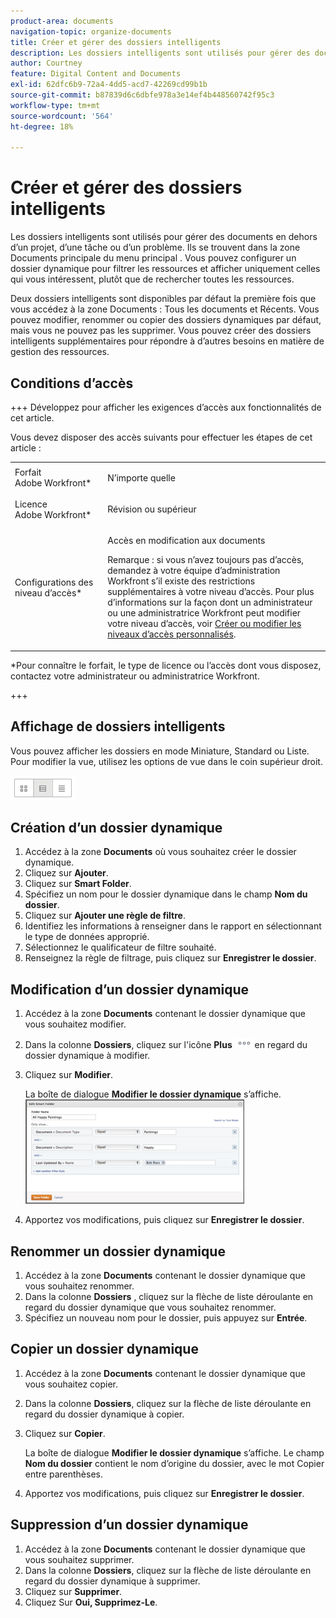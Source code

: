 ```yaml
---
product-area: documents
navigation-topic: organize-documents
title: Créer et gérer des dossiers intelligents
description: Les dossiers intelligents sont utilisés pour gérer des documents en dehors d’un projet, d’une tâche ou d’un problème. Ils se trouvent dans la zone Documents principale du menu principal . Vous pouvez configurer un dossier dynamique pour filtrer les ressources et afficher uniquement celles qui vous intéressent, plutôt que de rechercher toutes les ressources.
author: Courtney
feature: Digital Content and Documents
exl-id: 62dfc6b9-72a4-4dd5-acd7-42269cd99b1b
source-git-commit: b87839d6c6dbfe978a3e14ef4b448560742f95c3
workflow-type: tm+mt
source-wordcount: '564'
ht-degree: 18%

---
```


# Créer et gérer des dossiers intelligents

Les dossiers intelligents sont utilisés pour gérer des documents en dehors d’un projet, d’une tâche ou d’un problème. Ils se trouvent dans la zone Documents principale du menu principal . Vous pouvez configurer un dossier dynamique pour filtrer les ressources et afficher uniquement celles qui vous intéressent, plutôt que de rechercher toutes les ressources.

Deux dossiers intelligents sont disponibles par défaut la première fois que vous accédez à la zone Documents : Tous les documents et Récents. Vous pouvez modifier, renommer ou copier des dossiers dynamiques par défaut, mais vous ne pouvez pas les supprimer. Vous pouvez créer des dossiers intelligents supplémentaires pour répondre à d’autres besoins en matière de gestion des ressources.

## Conditions d’accès

+++ Développez pour afficher les exigences d’accès aux fonctionnalités de cet article.

Vous devez disposer des accès suivants pour effectuer les étapes de cet article :

<table style="table-layout:auto"> 
 <col> 
 <col> 
 <tbody> 
  <tr> 
   <td role="rowheader">Forfait Adobe Workfront*</td> 
   <td> <p>N’importe quelle</p> </td> 
  </tr> 
  <tr> 
   <td role="rowheader">Licence Adobe Workfront*</td> 
   <td> <p>Révision ou supérieur</p> </td> 
  </tr> 
  <tr> 
   <td role="rowheader">Configurations des niveau d’accès*</td> 
   <td> <p>Accès en modification aux documents</p> <p>Remarque : si vous n’avez toujours pas d’accès, demandez à votre équipe d’administration Workfront s’il existe des restrictions supplémentaires à votre niveau d’accès. Pour plus d’informations sur la façon dont un administrateur ou une administratrice Workfront peut modifier votre niveau d’accès, voir <a href="../../administration-and-setup/add-users/configure-and-grant-access/create-modify-access-levels.md" class="MCXref xref">Créer ou modifier les niveaux d’accès personnalisés</a>.</p> </td> 
  </tr> 
 </tbody> 
</table>

&#42;Pour connaître le forfait, le type de licence ou l’accès dont vous disposez, contactez votre administrateur ou administratrice Workfront.

+++

## Affichage de dossiers intelligents 

Vous pouvez afficher les dossiers en mode Miniature, Standard ou Liste. Pour modifier la vue, utilisez les options de vue dans le coin supérieur droit.

![](assets/screenshot-2016-07-07-12.46.54.png)

## Création d’un dossier dynamique 

1. Accédez à la zone **Documents** où vous souhaitez créer le dossier dynamique.
1. Cliquez sur **Ajouter**.
1. Cliquez sur **Smart Folder**.
1. Spécifiez un nom pour le dossier dynamique dans le champ **Nom du dossier**.
1. Cliquez sur **Ajouter une règle de filtre**.
1. Identifiez les informations à renseigner dans le rapport en sélectionnant le type de données approprié.
1. Sélectionnez le qualificateur de filtre souhaité. 
1. Renseignez la règle de filtrage, puis cliquez sur **Enregistrer le dossier**.

## Modification d’un dossier dynamique 

1. Accédez à la zone **Documents** contenant le dossier dynamique que vous souhaitez modifier.
1. Dans la colonne **Dossiers**, cliquez sur l&#39;icône **Plus** ![](assets/more-icon.png) en regard du dossier dynamique à modifier.
1. Cliquez sur **Modifier**.

   La boîte de dialogue **Modifier le dossier dynamique** s’affiche.\
   ![](assets/screen-shot-2013-08-14-at-8.42.04-am-350x167.png)

1. Apportez vos modifications, puis cliquez sur **Enregistrer le dossier**.

## Renommer un dossier dynamique 

1. Accédez à la zone **Documents** contenant le dossier dynamique que vous souhaitez renommer.
1. Dans la colonne **Dossiers** , cliquez sur la flèche de liste déroulante en regard du dossier dynamique que vous souhaitez renommer.
1. Spécifiez un nouveau nom pour le dossier, puis appuyez sur **Entrée**.

## Copier un dossier dynamique

1. Accédez à la zone **Documents** contenant le dossier dynamique que vous souhaitez copier.
1. Dans la colonne **Dossiers**, cliquez sur la flèche de liste déroulante en regard du dossier dynamique à copier.
1. Cliquez sur **Copier**.

   La boîte de dialogue **Modifier le dossier dynamique** s’affiche. Le champ **Nom du dossier** contient le nom d’origine du dossier, avec le mot Copier entre parenthèses.

1. Apportez vos modifications, puis cliquez sur **Enregistrer le dossier**.

## Suppression d’un dossier dynamique

1. Accédez à la zone **Documents** contenant le dossier dynamique que vous souhaitez supprimer.
1. Dans la colonne **Dossiers**, cliquez sur la flèche de liste déroulante en regard du dossier dynamique à supprimer.
1. Cliquez sur **Supprimer**.
1. Cliquez Sur **Oui, Supprimez-Le**.
